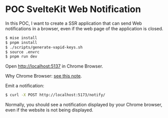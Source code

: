 # POC SvelteKit Web Notification

In this POC, I want to create a SSR application that can send Web notifications
in a browser, even if the web page of the application is closed.

```sh
$ mise install
$ pnpm install
$ ./scripts/generate-vapid-keys.sh
$ source .envrc
$ pnpm run dev
```

Open <http://localhost:5137> in Chrome Browser.

Why Chrome Browser: [see this note](https://svelte.dev/docs/kit/service-workers#:~:text=the%20service%20worker%20is%20bundled%20for%20production%2C%20but%20not%20during%20development.%20for%20that%20reason%2C%20only%20browsers%20that%20support%20modules%20in%20service%20workers%20will%20be%20able%20to%20use%20them%20at%20dev%20time.).

Emit a notification:

```sh
$ curl -X POST http://localhost:5173/notify/
```

Normally, you should see a notification displayed by your Chrome browser, even if the website is not being displayed.
